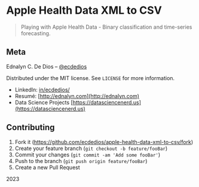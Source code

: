 # Apple Health Data XML to CSV
> Playing with Apple Health Data - Binary classification and time-series forecasting.


## Meta

Ednalyn C. De Dios – [@ecdedios](https://github.com/ecdedios)

Distributed under the MIT license. See ``LICENSE`` for more information.

- LinkedIn: [in/ecdedios/](https://www.linkedin.com/in/ecdedios/)
- Resumé: [http://ednalyn.com](http://ednalyn.com)
- Data Science Projects [https://datasciencenerd.us](https://datasciencenerd.us)

## Contributing

1. Fork it (<https://github.com/ecdedios/apple-health-data-xml-to-csv/fork>)
2. Create your feature branch (`git checkout -b feature/fooBar`)
3. Commit your changes (`git commit -am 'Add some fooBar'`)
4. Push to the branch (`git push origin feature/fooBar`)
5. Create a new Pull Request

2023
